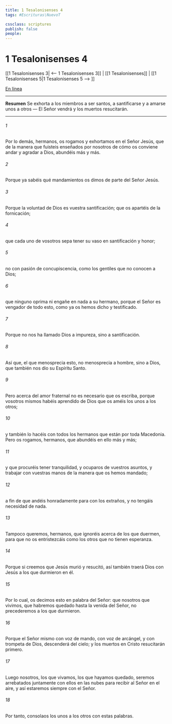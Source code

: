 ```yaml
---
title: 1 Tesalonisenses 4
tags: #Escrituras\NuevoT

cssclass: scriptures
publish: false
people:
---
```


# 1 Tesalonisenses 4
[[1 Tesalonisenses 3| <-- 1 Tesalonisenses 3]] | [[1 Tesalonisenses]] | [[1 Tesalonisenses 5|1 Tesalonisenses 5 --> ]]

[En línea](https://churchofjesuschrist.org/study/scriptures/nt/1-thes/4?lang=spa)

---
__Resumen__
Se exhorta a los miembros a ser santos, a santificarse y a amarse unos a otros — El Señor vendrá y los muertos resucitarán.

---
###### 1 
Por lo demás, hermanos, os rogamos y exhortamos en el Señor Jesús, que de la manera que fuisteis enseñados por nosotros de cómo os conviene andar y agradar a Dios, abundéis más y más.

###### 2 
Porque ya sabéis qué mandamientos os dimos de parte del Señor Jesús.

###### 3 
Porque la voluntad de Dios es vuestra santificación; que os apartéis de la fornicación;

###### 4 
que cada uno de vosotros sepa tener su vaso en santificación y honor;

###### 5 
no con pasión de concupiscencia, como los gentiles que no conocen a Dios;

###### 6 
que ninguno oprima ni engañe en nada a su hermano, porque el Señor es vengador de todo esto, como ya os hemos dicho y testificado.

###### 7 
Porque no nos ha llamado Dios a impureza, sino a santificación.

###### 8 
Así que, el que menosprecia esto, no menosprecia a hombre, sino a Dios, que también nos dio su Espíritu Santo.

###### 9 
Pero acerca del amor fraternal no es necesario que os escriba, porque vosotros mismos habéis aprendido de Dios que os améis los unos a los otros;

###### 10 
y también lo hacéis  con todos los hermanos que están por toda Macedonia. Pero os rogamos, hermanos, que abundéis en ello más y más;

###### 11 
y que procuréis tener tranquilidad, y ocuparos de vuestros asuntos, y trabajar con vuestras manos de la manera que os hemos mandado;

###### 12 
a fin de que andéis honradamente para con los extraños, y no tengáis necesidad de nada.

###### 13 
Tampoco queremos, hermanos, que ignoréis acerca de los que duermen, para que no os entristezcáis como los otros que no tienen esperanza.

###### 14 
Porque si creemos que Jesús murió y resucitó, así también traerá Dios con Jesús a los que durmieron en él.

###### 15 
Por lo cual, os decimos esto en palabra del Señor: que nosotros que vivimos, que habremos quedado hasta la venida del Señor, no precederemos a los que durmieron.

###### 16 
Porque el Señor mismo con voz de mando, con voz de arcángel, y con trompeta de Dios, descenderá del cielo; y los muertos en Cristo resucitarán primero.

###### 17 
Luego nosotros, los que vivamos, los que hayamos quedado, seremos arrebatados juntamente con ellos en las nubes para recibir al Señor en el aire, y así estaremos siempre con el Señor.

###### 18 
Por tanto, consolaos los unos a los otros con estas palabras.

